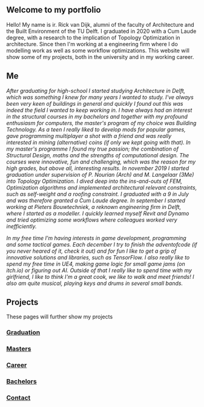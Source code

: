 ## Welcome to my portfolio

Hello! My name is ir. Rick van Dijk, alumni of the faculty of Architecture and the Built Environment of the TU Delft. I graduated in 2020 with a Cum Laude degree, with a research to the implication of Topology Optimization in architecture. Since then I'm working at a engineering firm where I do modelling work as well as some workflow optimizations. This website will show some of my projects, both in the university and in my working career.

## Me

_After graduating for high-school I started studying Architecture in Delft, which was something I knew for many years I wanted to study. I've always been very keen of buildings in general and quickly I found out this was indeed the field I wanted to keep working in. I have always had an interest in the structural courses in my bachelors and together with my profound enthusiasm for computers, the master's program of my choice was Building Technology. As a teen I really liked to develop mods for popular games, gave programming multiplayer a shot with a friend and was really interested in mining (alternative) coins (if only we kept going with that). In my master's programme I found my true passion; the combination of Structural Design, maths and the strengths of computational design. The courses were innovative, fun and challenging, which was the reason for my high grades, but above all, interesting results. In november 2019 I started graduation under supervision of P. Nourian (Arch) and M. Langelaar (3Me) into Topology Optimization. I dived deep into the ins-and-outs of FEM, Optimization algorithms and implemented architectural relevant constraints, such as self-weight and a roofing constraint. I graduated with a 9 in July and was therefore granted a Cum Laude degree. In september I started working at Pieters Bouwtechniek, a reknown engineering firm in Delft, where I started as a modeller. I quickly learned myself Revit and Dynamo and tried optimizing some workflows where colleagues worked very inefficiently._

_In my free time I'm having interests in game development, programming and some tactical games. Each december I try to finish the adventofcode (if you never heared of it, check it out) and for fun I like to get a grip of innovative solutions and libraries, such as TensorFlow. I also really like to spend my free time in UE4, making game logic for small game jams (on itch.io) or figuring out AI. Outside of that I really like to spend time with my girlfriend, I like to think I'm a great cook, we like to walk and meet friends! I also am quite musical, playing keys and drums in several small bands._

## Projects
These pages will further show my projects

### [Graduation](https://rickvandijk1.github.io/PortFolio/Graduation)

### [Masters](https://rickvandijk1.github.io/PortFolio/Masters)

### [Career](https://rickvandijk1.github.io/PortFolio/Career)

### [Bachelors](https://rickvandijk1.github.io/PortFolio/Bachelors)

### [Contact](https://rickvandijk1.github.io/PortFolio/Contact)



